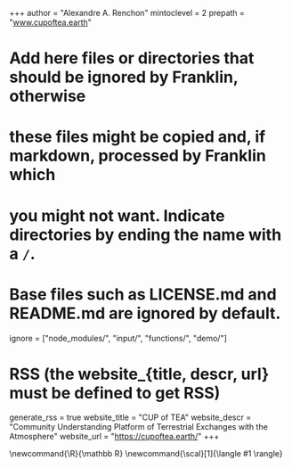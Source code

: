<!--
Add here global page variables to use throughout your website.
-->
+++
author = "Alexandre A. Renchon"
mintoclevel = 2
prepath = "www.cupoftea.earth"

# Add here files or directories that should be ignored by Franklin, otherwise
# these files might be copied and, if markdown, processed by Franklin which
# you might not want. Indicate directories by ending the name with a `/`.
# Base files such as LICENSE.md and README.md are ignored by default.
ignore = ["node_modules/", "input/", "functions/", "demo/"]

# RSS (the website_{title, descr, url} must be defined to get RSS)
generate_rss = true
website_title = "CUP of TEA"
website_descr = "Community Understanding Platform of Terrestrial Exchanges with the Atmosphere"
website_url   = "https://cupoftea.earth/"
+++

<!--
Add here global latex commands to use throughout your pages.
-->
\newcommand{\R}{\mathbb R}
\newcommand{\scal}[1]{\langle #1 \rangle}

